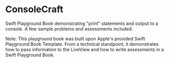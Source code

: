 # ConsoleCraft
Swift Playground Book demonstrating "print" statements and output to a console.  A few sample problems and assessments included.

Note: This playground book was built upon Apple's provided Swift Playground Book Template.  From a technical standpoint, it demonstrates how to pass information to the LiveView and how to write assessments in a Swift Playground Book.

